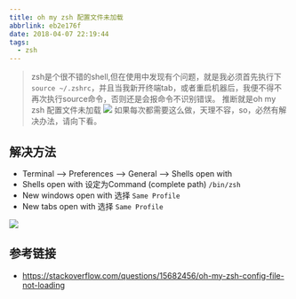 ```yaml
---
title: oh my zsh 配置文件未加载
abbrlink: eb2e176f
date: 2018-04-07 22:19:44
tags:
  - zsh
---
```

> zsh是个很不错的shell,但在使用中发现有个问题，就是我必须首先执行下`source ~/.zshrc`，并且当我新开终端tab，或者重启机器后，我便不得不再次执行source命令，否则还是会报命令不识别错误。
推断就是oh my zsh 配置文件未加载
![](http://static.1991421.cn/blog/2018-04-07-142912.jpg)
如果每次都需要这么做，天理不容，so，必然有解决办法，请向下看。

## 解决方法

+ Terminal --> Preferences --> General --> Shells open with
+ Shells open with 设定为Command (complete path) `/bin/zsh`
+ New windows open with 选择 `Same Profile`
+ New tabs open with 选择 `Same Profile`

![](http://static.1991421.cn/blog/2018-04-07-142448.png)

## 参考链接
+ https://stackoverflow.com/questions/15682456/oh-my-zsh-config-file-not-loading
